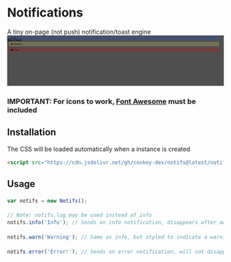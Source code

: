 # Notifications

A tiny on-page (not push) notification/toast engine
![Screenshot](screenshot.png)
### IMPORTANT: For icons to work, [Font Awesome](https://fontawesome.com/) must be included

## Installation
The CSS will be loaded automatically when a instance is created
```html
<script src="https://cdn.jsdelivr.net/gh/cookey-dev/notifs@latest/notifs.min.js"></script>
```
## Usage
```javascript
var notifs = new Notifs();

// Note: notifs.log may be used instead of info
notifs.info('Info'); // Sends an info notification, disappears after awhile

notifs.warn('Warning'); // Same as info, but styled to indicate a warning

notifs.error('Error!'); // Sends an error notification, will not disappear unless manually dismissed
```
